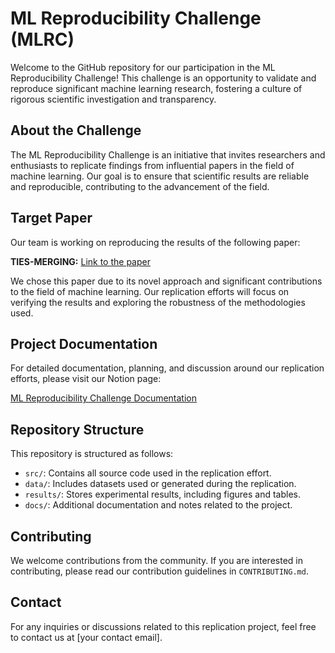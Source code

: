 # ML Reproducibility Challenge (MLRC)

Welcome to the GitHub repository for our participation in the ML Reproducibility Challenge! This challenge is an opportunity to validate and reproduce significant machine learning research, fostering a culture of rigorous scientific investigation and transparency.

## About the Challenge

The ML Reproducibility Challenge is an initiative that invites researchers and enthusiasts to replicate findings from influential papers in the field of machine learning. Our goal is to ensure that scientific results are reliable and reproducible, contributing to the advancement of the field.

## Target Paper

Our team is working on reproducing the results of the following paper:

**TIES-MERGING:** [Link to the paper](https://arxiv.org/abs/2306.01708)

We chose this paper due to its novel approach and significant contributions to the field of machine learning. Our replication efforts will focus on verifying the results and exploring the robustness of the methodologies used.

## Project Documentation

For detailed documentation, planning, and discussion around our replication efforts, please visit our Notion page:

[ML Reproducibility Challenge Documentation](https://www.notion.so/ML-Reproducibility-Challenge-1481b74b31604d54a9097314106c8814)

## Repository Structure

This repository is structured as follows:

- `src/`: Contains all source code used in the replication effort.
- `data/`: Includes datasets used or generated during the replication.
- `results/`: Stores experimental results, including figures and tables.
- `docs/`: Additional documentation and notes related to the project.

## Contributing

We welcome contributions from the community. If you are interested in contributing, please read our contribution guidelines in `CONTRIBUTING.md`.

## Contact

For any inquiries or discussions related to this replication project, feel free to contact us at [your contact email].
